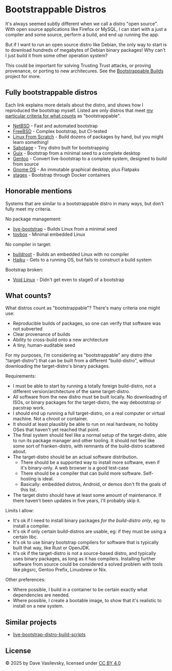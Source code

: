 # Bootstrappable Distros

It's always seemed subtly different when we call a distro "open source". With open source applications like Firefox or MySQL, I can start with a just a compiler and some source, perform a build, and end up running the app.

But if I want to run an open source distro like Debian, the only way to start is to download hundreds of megabytes of Debian binary packages! Why can't I just build it from some other operation system?

This could be important for solving Trusting Trust attacks, or proving provenance, or porting to new architecures. See the [Bootstrappable Builds](https://bootstrappable.org/) project for more.

## Fully bootstrappable distros

Each link explains more details about the distro, and shows how I reproduced the bootstrap myself. Listed are only distros that meet [my particular criteria for what counts](#what-counts) as "bootstrappable".

* [NetBSD](distros/NetBSD.md) - Fast and automated bootstrap
* [FreeBSD](distros/FreeBSD.md) - Complex bootstrap, but CI-tested
* [Linux From Scratch](distros/LFS.md) - Build dozens of packages by hand, but you might learn something!
* [Sabotage](distros/Sabotage.md) - Tiny distro built for bootstrapping
* [Guix](distros/Guix.md) - Bootstrap from a minimal seed to a complete desktop
* [Gentoo](distros/Gentoo.md) - Convert live-bootstrap to a complete system, designed to build from source
* [Gnome OS](distros/GnomeOS.md) - An immutable graphical desktop, plus Flatpaks
* [stagex](distros/stagex.md) - Bootstrap through Docker containers

## Honorable mentions

Systems that are similar to a bootstrappable distro in many ways, but don't fully meet my criteria.

No package management:

* [live-bootstrap](distros/live-bootstrap.md) - Builds Linux from a minimal seed
* [toybox](distros/toybox.md) - Minimal embedded Linux

No compiler in target:

* [buildroot](distros/buildroot.md) - Builds an embedded Linux with no compiler
* [Haiku](distros/Haiku.md) - Gets to a running OS, but fails to construct a build system

Bootstrap broken:

* [Void Linux](distros/Void.md) - Didn't get even to stage0 of a bootstrap

## What counts?

What distros count as "bootstrappable"? There's many criteria one might use:

* Reproducible builds of packages, so one can verify that software was not subverted
* Clear provenance of builds
* Ability to cross-build onto a new architecture
* A tiny, human-auditable seed

For my purposes, I'm considering as "bootstrappable" any distro (the "target-distro") that can be built from a different "build-distro", without downloading the target-distro's binary packages.

Requirements:

* I must be able to start by running a totally foreign build-distro, not a different version/architecture of the same target-distro.
* All software from the new distro must be built locally. No downloading of ISOs, or binary packages for the target-distro, the way debootstrap or pacstrap work.
* I should end up running a full target-distro, on a real computer or virtual machine. Not a chroot or container.
* It should at least plausibly be able to run on real hardware, no hobby OSes that haven't yet reached that point.
* The final system should feel like a normal setup of the target-distro, able to run its package manager and other tooling. It should not feel like some sort of franken-distro, with remnants of the build-distro scattered about.
* The target-distro should be an actual software distribution.
    * There should be a supported way to install more software, even if it's binary-only. A web browser is a good test-case
    * There should be a compiler that can build more software. Self-hosting is ideal.
    * Basically: embedded distros, Android, or demos don't fit the goals of this list.
* The target distro should have at least some amount of maintenance. If there haven't been updates in five years, I'll probably skip it.

Limits I allow:

* It's ok if I need to install binary packages _for the build-distro only_, eg: to install a compiler.
* It's ok if only certain build-distros are usable, eg: if they must be using a certain libc.
* It's ok to use binary bootstrap compilers for software that is typically built that way, like Rust or OpenJDK.
* It's ok if the target-distro is not a source-based distro, and typically uses binary packages, as long as it has compilers. Installing further software from source could be considered a solved problem with tools like pkgsrc, Gentoo Prefix, Linuxbrew or Nix.

Other preferences:

* Where possible, I build in a container to be certain exactly what dependencies are needed.
* Where possible, I create a bootable image, to show that it's realistic to install on a new system.

## Similar projects

* [live-bootstrap-distro-build-scripts](https://github.com/ajherchenroder/live-bootstrap-distro-build-scripts)

## License

© 2025 by Dave Vasilevsky, licensed under [CC BY 4.0](https://creativecommons.org/licenses/by/4.0/)
